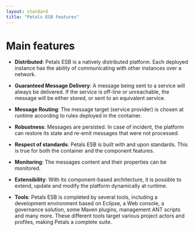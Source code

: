 ```yaml
---
layout: standard
title: "Petals ESB Features"
---
```

# Main features

- **Distributed**: Petals ESB is a natively distributed platform. Each deployed instance has the ability of communicating with other instances over a network.

- **Guaranteed Message Delivery**: A message being sent to a service will always be delivered. If the service is off-line or unreachable, the message will be either stored, or sent to an equivalent service.

- **Message Routing**: The message target (service provider) is chosen at runtime according to rules deployed in the container.

- **Robustness**: Messages are persisted. In case of incident, the platform can restore its state and re-emit messages that were not processed.

- **Respect of standards**: Petals ESB is built with and upon standards. This is true for both the container and the component features.

- **Monitoring**: The messages content and their properties can be monitored.

- **Extensibility**: With its component-based architecture, it is possible to extend, update and modify the platform dynamically at runtime.

- **Tools**: Petals ESB is completed by several tools, including a development environment based on Eclipse, a Web console, a governance solution, some Maven plugins, management ANT scripts and many more. These different tools target various project actors and profiles, making Petals a complete suite.
